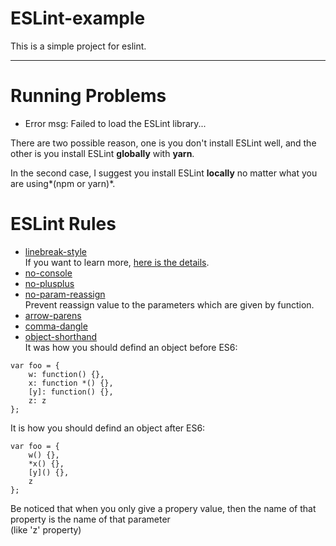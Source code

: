 # ESLint-example

This is a simple project for eslint.
***
# Running Problems

* Error msg: Failed to load the ESLint library...

There are two possible reason, one is you don't install ESLint well, and the other is you install ESLint **globally** with **yarn**.

In the second case, I suggest you install ESLint **locally** no matter what you are using*(npm or yarn)*.

# ESLint Rules

* [linebreak-style](https://eslint.org/docs/rules/linebreak-style)  
If you want to learn more, [here is the details](https://stackoverflow.com/questions/37826449/expected-linebreaks-to-be-lf-but-found-crlf-linebreak-style-in-eslint-using).
* [no-console](https://eslint.org/docs/rules/no-console)
* [no-plusplus](https://eslint.org/docs/rules/no-plusplus)
* [no-param-reassign](https://eslint.org/docs/rules/no-param-reassign)  
Prevent reassign value to the parameters which are given by function.
* [arrow-parens](https://eslint.org/docs/rules/arrow-parens)
* [comma-dangle](https://eslint.org/docs/rules/comma-dangle)
* [object-shorthand](https://eslint.org/docs/rules/object-shorthand)  
It was how you should defind an object before ES6:  
```=bash
var foo = {
    w: function() {},
    x: function *() {},
    [y]: function() {},
    z: z
};
```
It is how you should defind an object after ES6:  
```=bash
var foo = {
    w() {},
    *x() {},
    [y]() {},
    z
};
```
Be noticed that when you only give a propery value, then the name of that property is the name of that parameter  
(like 'z' property) 